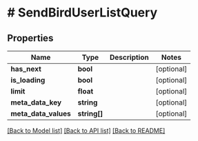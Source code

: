 # # SendBirdUserListQuery

## Properties

Name | Type | Description | Notes
------------ | ------------- | ------------- | -------------
**has_next** | **bool** |  | [optional]
**is_loading** | **bool** |  | [optional]
**limit** | **float** |  | [optional]
**meta_data_key** | **string** |  | [optional]
**meta_data_values** | **string[]** |  | [optional]

[[Back to Model list]](../../README.md#models) [[Back to API list]](../../README.md#endpoints) [[Back to README]](../../README.md)
